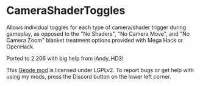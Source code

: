 # CameraShaderToggles

Allows individual toggles for each type of camera/shader trigger during gameplay, as opposed to the "No Shaders", "No Camera Move", and "No Camera Zoom" blanket treatment options provided with Mega Hack or OpenHack.

Ported to 2.206 with big help from iAndy_HD3!

This [Geode mod](https://geode-sdk.org) is licensed under LGPLv2. To report bugs or get help with using my mods, press the Discord button on the lower left corner.